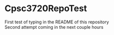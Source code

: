 # Cpsc3720RepoTest
First test of typing in the README of this repository
<br />Second attempt coming in the next couple hours
